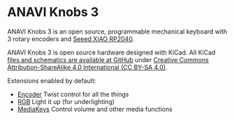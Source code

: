 # ANAVI Knobs 3

ANAVI Knobs 3 is an open source, programmable mechanical keyboard with 3 rotary encoders and [Seeed XIAO RP2040](https://www.seeedstudio.com/XIAO-RP2040-v1-0-p-5026.html).

ANAVI Knobs 3 is open source hardware designed with KiCad. All KiCad [files and schematics are available at GitHub](https://github.com/AnaviTechnology/anavi-knobs-3) under [Creative Commons Attribution-ShareAlike 4.0 International (CC BY-SA 4.0)](https://creativecommons.org/licenses/by-sa/4.0/).

Extensions enabled by default:
- [Encoder](https://github.com/KMKfw/kmk_firmware/tree/master/docs/encoder.md) Twist control for all the things
- [RGB](https://github.com/KMKfw/kmk_firmware/tree/master/docs/rgb.md) Light it up (for underlighting)
- [MediaKeys](https://github.com/KMKfw/kmk_firmware/tree/master/docs/media_keys.md) Control volume and other media functions
